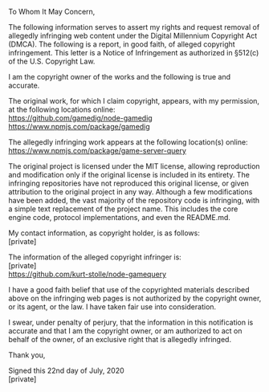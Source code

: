 To Whom It May Concern,

The following information serves to assert my rights and request removal of allegedly infringing web content under the Digital Millennium Copyright Act (DMCA). The following is a report, in good faith, of alleged copyright infringement. This letter is a Notice of Infringement as authorized in §512(c) of the U.S. Copyright Law.

I am the copyright owner of the works and the following is true and accurate.

The original work, for which I claim copyright, appears, with my permission, at the following locations online:  
https://github.com/gamedig/node-gamedig    
https://www.npmjs.com/package/gamedig

The allegedly infringing work appears at the following location(s) online:  
https://www.npmjs.com/package/game-server-query   

The original project is licensed under the MIT license, allowing reproduction and modification only if the original license is included in its entirety. The infringing repositories have not reproduced this original license, or given attribution to the original project in any way. Although a few modifications have been added, the vast majority of the repository code is infringing, with a simple text replacement of the project name. This includes the core engine code, protocol implementations, and even the README.md.

My contact information, as copyright holder, is as follows:  
[private]    

The information of the alleged copyright infringer is:  
[private]  
https://github.com/kurt-stolle/node-gamequery  

I have a good faith belief that use of the copyrighted materials described above on the infringing web pages is not authorized by the copyright owner, or its agent, or the law. I have taken fair use into consideration.  

I swear, under penalty of perjury, that the information in this notification is accurate and that I am the copyright owner, or am authorized to act on behalf of the owner, of an exclusive right that is allegedly infringed.  

Thank you,  

Signed this 22nd day of July, 2020  
[private]
